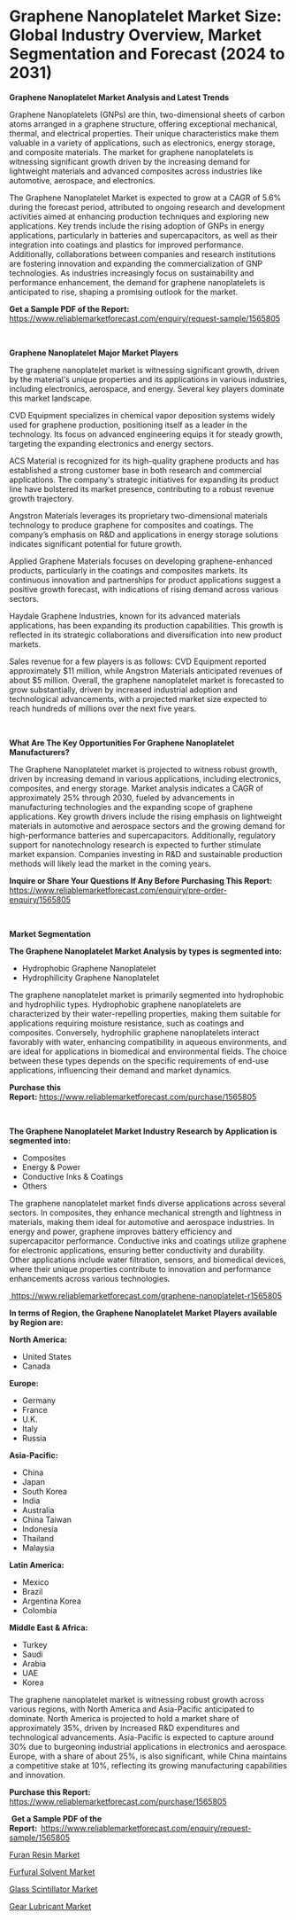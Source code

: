 <p><h1>Graphene Nanoplatelet Market Size: Global Industry Overview, Market Segmentation and Forecast (2024 to 2031)</h1></p><p><strong>Graphene Nanoplatelet Market Analysis and Latest Trends</strong></p>
<p><p>Graphene Nanoplatelets (GNPs) are thin, two-dimensional sheets of carbon atoms arranged in a graphene structure, offering exceptional mechanical, thermal, and electrical properties. Their unique characteristics make them valuable in a variety of applications, such as electronics, energy storage, and composite materials. The market for graphene nanoplatelets is witnessing significant growth driven by the increasing demand for lightweight materials and advanced composites across industries like automotive, aerospace, and electronics.</p><p>The Graphene Nanoplatelet Market is expected to grow at a CAGR of 5.6% during the forecast period, attributed to ongoing research and development activities aimed at enhancing production techniques and exploring new applications. Key trends include the rising adoption of GNPs in energy applications, particularly in batteries and supercapacitors, as well as their integration into coatings and plastics for improved performance. Additionally, collaborations between companies and research institutions are fostering innovation and expanding the commercialization of GNP technologies. As industries increasingly focus on sustainability and performance enhancement, the demand for graphene nanoplatelets is anticipated to rise, shaping a promising outlook for the market.</p></p>
<p><strong>Get a Sample PDF of the Report:&nbsp;</strong> <a href="https://www.reliablemarketforecast.com/enquiry/request-sample/1565805?utm_campaign=1080&utm_medium=2&utm_source=Github&utm_content=ia&utm_term=08112024&utm_id=graphene-nanoplatelet">https://www.reliablemarketforecast.com/enquiry/request-sample/1565805</a></p>
<p>&nbsp;</p>
<p><strong>Graphene Nanoplatelet Major Market Players</strong></p>
<p><p>The graphene nanoplatelet market is witnessing significant growth, driven by the material's unique properties and its applications in various industries, including electronics, aerospace, and energy. Several key players dominate this market landscape.</p><p>CVD Equipment specializes in chemical vapor deposition systems widely used for graphene production, positioning itself as a leader in the technology. Its focus on advanced engineering equips it for steady growth, targeting the expanding electronics and energy sectors.</p><p>ACS Material is recognized for its high-quality graphene products and has established a strong customer base in both research and commercial applications. The company's strategic initiatives for expanding its product line have bolstered its market presence, contributing to a robust revenue growth trajectory.</p><p>Angstron Materials leverages its proprietary two-dimensional materials technology to produce graphene for composites and coatings. The company’s emphasis on R&D and applications in energy storage solutions indicates significant potential for future growth.</p><p>Applied Graphene Materials focuses on developing graphene-enhanced products, particularly in the coatings and composites markets. Its continuous innovation and partnerships for product applications suggest a positive growth forecast, with indications of rising demand across various sectors.</p><p>Haydale Graphene Industries, known for its advanced materials applications, has been expanding its production capabilities. This growth is reflected in its strategic collaborations and diversification into new product markets.</p><p>Sales revenue for a few players is as follows: CVD Equipment reported approximately $11 million, while Angstron Materials anticipated revenues of about $5 million. Overall, the graphene nanoplatelet market is forecasted to grow substantially, driven by increased industrial adoption and technological advancements, with a projected market size expected to reach hundreds of millions over the next five years.</p></p>
<p>&nbsp;</p>
<p><strong>What Are The Key Opportunities For Graphene Nanoplatelet Manufacturers?</strong></p>
<p><p>The Graphene Nanoplatelet market is projected to witness robust growth, driven by increasing demand in various applications, including electronics, composites, and energy storage. Market analysis indicates a CAGR of approximately 25% through 2030, fueled by advancements in manufacturing technologies and the expanding scope of graphene applications. Key growth drivers include the rising emphasis on lightweight materials in automotive and aerospace sectors and the growing demand for high-performance batteries and supercapacitors. Additionally, regulatory support for nanotechnology research is expected to further stimulate market expansion. Companies investing in R&D and sustainable production methods will likely lead the market in the coming years.</p></p>
<p><strong>Inquire or Share Your Questions If Any Before Purchasing This Report:</strong> <a href="https://www.reliablemarketforecast.com/enquiry/pre-order-enquiry/1565805?utm_campaign=1080&utm_medium=2&utm_source=Github&utm_content=ia&utm_term=08112024&utm_id=graphene-nanoplatelet">https://www.reliablemarketforecast.com/enquiry/pre-order-enquiry/1565805</a></p>
<p>&nbsp;</p>
<p><strong>Market Segmentation</strong></p>
<p><strong>The Graphene Nanoplatelet Market Analysis by types is segmented into:</strong></p>
<p><ul><li>Hydrophobic Graphene Nanoplatelet</li><li>Hydrophilicity Graphene Nanoplatelet</li></ul></p>
<p><p>The graphene nanoplatelet market is primarily segmented into hydrophobic and hydrophilic types. Hydrophobic graphene nanoplatelets are characterized by their water-repelling properties, making them suitable for applications requiring moisture resistance, such as coatings and composites. Conversely, hydrophilic graphene nanoplatelets interact favorably with water, enhancing compatibility in aqueous environments, and are ideal for applications in biomedical and environmental fields. The choice between these types depends on the specific requirements of end-use applications, influencing their demand and market dynamics.</p></p>
<p><strong>Purchase this Report:&nbsp;</strong><a href="https://www.reliablemarketforecast.com/purchase/1565805?utm_campaign=1080&utm_medium=2&utm_source=Github&utm_content=ia&utm_term=08112024&utm_id=graphene-nanoplatelet">https://www.reliablemarketforecast.com/purchase/1565805</a></p>
<p>&nbsp;</p>
<p><strong>The Graphene Nanoplatelet Market Industry Research by Application is segmented into:</strong></p>
<p><ul><li>Composites</li><li>Energy & Power</li><li>Conductive Inks & Coatings</li><li>Others</li></ul></p>
<p><p>The graphene nanoplatelet market finds diverse applications across several sectors. In composites, they enhance mechanical strength and lightness in materials, making them ideal for automotive and aerospace industries. In energy and power, graphene improves battery efficiency and supercapacitor performance. Conductive inks and coatings utilize graphene for electronic applications, ensuring better conductivity and durability. Other applications include water filtration, sensors, and biomedical devices, where their unique properties contribute to innovation and performance enhancements across various technologies.</p></p>
<p><a href="https://www.reliablemarketforecast.com/graphene-nanoplatelet-r1565805?utm_campaign=1080&utm_medium=2&utm_source=Github&utm_content=ia&utm_term=08112024&utm_id=graphene-nanoplatelet">&nbsp;https://www.reliablemarketforecast.com/graphene-nanoplatelet-r1565805</a></p>
<p><strong>In terms of Region, the Graphene Nanoplatelet Market Players available by Region are:</strong></p>
<p>
    <p> <strong> North America: </strong>
        <ul>
            <li>United States</li>
            <li>Canada</li>
        </ul>
        </p> 
    <p> <strong> Europe: </strong>
        <ul>
            <li>Germany</li>
            <li>France</li>
            <li>U.K.</li>
            <li>Italy</li>
            <li>Russia</li>
        </ul>
        </p> 
    <p> <strong> Asia-Pacific: </strong>
        <ul>
            <li>China</li>
            <li>Japan</li>
            <li>South Korea</li>
            <li>India</li>
            <li>Australia</li>
            <li>China Taiwan</li>
            <li>Indonesia</li>
            <li>Thailand</li>
            <li>Malaysia</li>
        </ul>
        </p> 
    <p> <strong> Latin America: </strong>
        <ul>
            <li>Mexico</li>
            <li>Brazil</li>
            <li>Argentina Korea</li>
            <li>Colombia</li>
        </ul>
        </p> 
    <p> <strong> Middle East & Africa: </strong>
        <ul>
            <li>Turkey</li>
            <li>Saudi</li>
            <li>Arabia</li>
            <li>UAE</li>
            <li>Korea</li>
        </ul>
    </p>
    </p>
<p><p>The graphene nanoplatelet market is witnessing robust growth across various regions, with North America and Asia-Pacific anticipated to dominate. North America is projected to hold a market share of approximately 35%, driven by increased R&D expenditures and technological advancements. Asia-Pacific is expected to capture around 30% due to burgeoning industrial applications in electronics and aerospace. Europe, with a share of about 25%, is also significant, while China maintains a competitive stake at 10%, reflecting its growing manufacturing capabilities and innovation.</p></p>
<p><strong>Purchase this Report: </strong><a href="https://www.reliablemarketforecast.com/purchase/1565805?utm_campaign=1080&utm_medium=2&utm_source=Github&utm_content=ia&utm_term=08112024&utm_id=graphene-nanoplatelet">https://www.reliablemarketforecast.com/purchase/1565805</a></p>
<p>&nbsp;<strong>Get a Sample PDF of the Report:&nbsp;&nbsp;</strong><a href="https://www.reliablemarketforecast.com/enquiry/request-sample/1565805?utm_campaign=1080&utm_medium=2&utm_source=Github&utm_content=ia&utm_term=08112024&utm_id=graphene-nanoplatelet">https://www.reliablemarketforecast.com/enquiry/request-sample/1565805</a></p>
<p><strong></strong></p>
<p><p><a href="https://github.com/anidillnagatat/Market-Research-Report-List-1/blob/main/furan-resin-market.md?utm_campaign=1080&utm_medium=2&utm_source=Github&utm_content=ia&utm_term=08112024&utm_id=graphene-nanoplatelet">Furan Resin Market</a></p><p><a href="https://github.com/lallietva4l/Market-Research-Report-List-1/blob/main/furfural-solvent-market.md?utm_campaign=1080&utm_medium=2&utm_source=Github&utm_content=ia&utm_term=08112024&utm_id=graphene-nanoplatelet">Furfural Solvent Market</a></p><p><a href="https://github.com/chr1i1herth/Market-Research-Report-List-1/blob/main/glass-scintillator-market.md?utm_campaign=1080&utm_medium=2&utm_source=Github&utm_content=ia&utm_term=08112024&utm_id=graphene-nanoplatelet">Glass Scintillator Market</a></p><p><a href="https://github.com/gareyratsepny/Market-Research-Report-List-1/blob/main/gear-lubricant-market.md?utm_campaign=1080&utm_medium=2&utm_source=Github&utm_content=ia&utm_term=08112024&utm_id=graphene-nanoplatelet">Gear Lubricant Market</a></p></p>